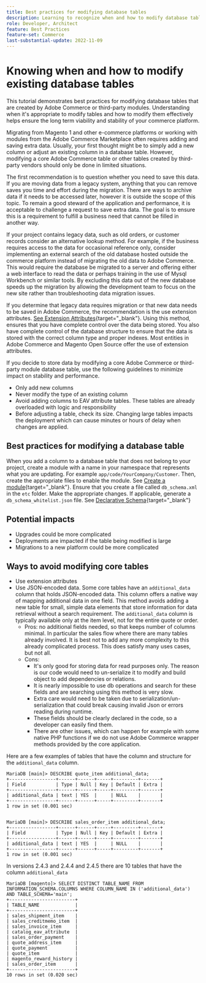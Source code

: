 ```yaml
---
title: Best practices for modifying database tables
description: Learning to recognize when and how to modify database tables, especially those that are not your own.
role: Developer, Architect
feature: Best Practices
feature-set: Commerce
last-substantial-update: 2022-11-09
---
```

# Knowing when and how to modify existing database tables 

This tutorial demonstrates best practices for modifying database tables that are created by Adobe Commerce or third-party modules.  Understanding when it's appropriate to modify tables and how to modify them effectively helps ensure the long term viability and stability of your commerce platform.

Migrating from Magento 1 and other e-commerce platforms or working with modules from the Adobe Commerce Marketplace often requires adding and saving extra data. Usually, your first thought might be to simply add a new column or adjust an existing column in a database table.  However, modifying a core Adobe Commerce table or other tables created by third-party vendors should only be done in limited situations.

The first recommendation is to question whether you need to save this data.  If you are moving data from a legacy system, anything that you can remove saves you time and effort during the migration. There are ways to archive data if it needs to be accessed later, however it is outside the scope of this topic. To remain a good steward of the application and performance, it is acceptable to challenge a request to save extra data. The goal is to ensure this is a requirement to fulfill a business need that cannot be filled in another way.

If your project contains legacy data, such as old orders, or customer records consider an alternative lookup method.  For example, if the business requires access to the data for occasional reference only, consider implementing an external search of the old database hosted outside the commerce platform instead of migrating the old data to Adobe Commerce.  This would require the database be migrated to a server and offering either a web interface to read the data or perhaps training in the use of Mysql Workbench or similar tools.  By excluding this data out of the new database speeds up the migration by allowing the development team to focus on the new site rather than troubleshooting data migration issues.

If you determine that legacy data requires migration or that new data needs to be saved in Adobe Commerce, the recommendation is the use extension attributes. [See Extension Attributes](https://developer.adobe.com/commerce/php/development/components/add-attributes/){target="_blank"}.  Using this method, ensures that you have complete control over the data being stored.  You also have complete control of the database structure to ensure that the data is stored with the correct column type and proper indexes.  Most entities in Adobe Commerce and Magento Open Source offer the use of extension attributes.  

If you decide to store data by modifying a core Adobe Commerce or third-party module database table, use the following guidelines to minimize impact on stability and performance.

* Only add new columns
* Never modify the type of an existing column
* Avoid adding columns to EAV attribute tables. These tables are already overloaded with logic and responsibility
* Before adjusting a table, check its size. Changing large tables impacts the deployment which can cause minutes or hours of delay when changes are applied.

## Best practices for modifying a database table

When you add a column to a database table that does not belong to your project, create a module with a name in your namespace that represents what you are updating.  For example `app/code/YourCompany/Customer`. Then, create the appropriate files to enable  the module. See [Create a module](https://experienceleague.adobe.com/docs/commerce-learn/tutorials/backend-development/create-module.html){target="_blank"}.
Ensure that you create a file called `db_schema.xml` in the `etc` folder. Make the appropriate changes. If applicable, generate a `db_schema_whitelist.json` file. See [Declarative Schema](https://developer.adobe.com/commerce/php/development/components/declarative-schema/configuration/){target="_blank"}

## Potential impacts

* Upgrades could be more complicated 
* Deployments are impacted if the table being modified is large
* Migrations to a new platform could be more complicated

## Ways to avoid modifying core tables

* Use extension attributes
* Use JSON-encoded data. Some core tables have an `additional_data` column that holds JSON-encoded data. This column offers a native way of mapping additional data in one field. This method avoids adding a new table for small, simple data elements that store information for data retrieval without a search requirement. The `additional_data` column is typically available only at the item level, not for the entire quote or order.
    * Pros: no additional fields needed, so that keeps number of columns minimal.  In particular the sales flow where there are many tables already involved.  It is best not to add any more complexity to this already complicated process. This does satisfy many uses cases, but not all.
    * Cons: 
        * It's only good for storing data for read purposes only.  The reason is our code would need to un-serialize it to modify and build object to add dependencies or relations. 
        * It is  nearly impossible to use db operations and search for these fields and are searching using this method is very slow. 
        * Extra care would need to be taken due to serialization/un-serialization that could break causing invalid Json or errors reading during runtime. 
        * These fields should be clearly declared in the code, so a developer can easily find them.
        * There are other issues, which can happen for example with some native PHP functions if we do not use Adobe Commerce wrapper methods provided by the core application. 

Here are a few examples of tables that have the column and structure for the `additional_data` column.

```mysql
MariaDB [main]> DESCRIBE quote_item additional_data;
+-----------------+------+------+-----+---------+-------+
| Field           | Type | Null | Key | Default | Extra |
+-----------------+------+------+-----+---------+-------+
| additional_data | text | YES  |     | NULL    |       |
+-----------------+------+------+-----+---------+-------+
1 row in set (0.001 sec)


MariaDB [main]> DESCRIBE sales_order_item additional_data;
+-----------------+------+------+-----+---------+-------+
| Field           | Type | Null | Key | Default | Extra |
+-----------------+------+------+-----+---------+-------+
| additional_data | text | YES  |     | NULL    |       |
+-----------------+------+------+-----+---------+-------+
1 row in set (0.001 sec)

```

In versions 2.4.3 and 2.4.4 and 2.4.5 there are 10 tables that have the column `additional_data`

```mysql
MariaDB [magento]> SELECT DISTINCT TABLE_NAME FROM INFORMATION_SCHEMA.COLUMNS WHERE COLUMN_NAME IN ('additional_data') AND TABLE_SCHEMA='main';
+------------------------+
| TABLE_NAME             |
+------------------------+
| sales_shipment_item    |
| sales_creditmemo_item  |
| sales_invoice_item     |
| catalog_eav_attribute  |
| sales_order_payment    |
| quote_address_item     |
| quote_payment          |
| quote_item             |
| magento_reward_history |
| sales_order_item       |
+------------------------+
10 rows in set (0.020 sec)
```

